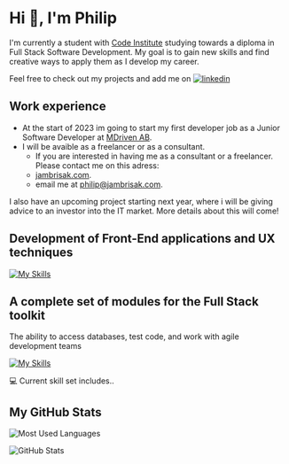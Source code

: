 # Hi :wave:, I'm Philip

I'm currently a student with [Code Institute](https://codeinstitute.net/) studying towards a diploma in Full Stack Software Development. My goal is to gain new skills and find creative ways to apply them as I develop my career.

Feel free to check out my projects and add me on 
  [![linkedin](https://skills.thijs.gg/icons?i=linkedin)](https://www.linkedin.com/in/philip-jambrisak/)

## Work experience
- At the start of 2023 im going to start my first developer job as a Junior Software Developer at [MDriven AB](https://www.mdriven.net/).
- I will be avaible as a freelancer or as a consultant.
  - If you are interested in having me as a consultant or a freelancer. Please contact me on this adress:
  - [jambrisak.com](jambrisak.com).
  - email me at philip@jambrisak.com.

I also have an upcoming project starting next year, where i will be giving advice to an investor into the IT market. More details about this will come!

## Development of **Front-End** applications and UX techniques

[![My Skills](https://skills.thijs.gg/icons?i=html,css,js,py,react)](https://skills.thijs.gg)

## A complete set of modules for the **Full Stack** toolkit

The ability to access databases, test code, and work with agile development teams

[![My Skills](https://skills.thijs.gg/icons?i=django,bootstrap,jquery,postgres,jest,nodejs,flask)](https://skills.thijs.gg)

:computer: Current skill set includes..

## My GitHub Stats

![Most Used Languages](https://github-readme-stats.vercel.app/api/top-langs?username=Jambrisak&show_icons=true&locale=en&layout=compact&theme=tokyonight)

![GitHub Stats](https://github-readme-stats.vercel.app/api?username=Jambrisak&show_icons=true&theme=tokyonight)
<!--
**Jambrisak/Jambrisak** is a ✨ _special_ ✨ repository because its `README.md` (this file) appears on your GitHub profile.

Here are some ideas to get you started:

- 🔭 I’m currently working on ...
- 🌱 I’m currently learning ...
- 👯 I’m looking to collaborate on ...
- 🤔 I’m looking for help with ...
- 💬 Ask me about ...
- 📫 How to reach me: ...
- 😄 Pronouns: ...
- ⚡ Fun fact: ...
-->
